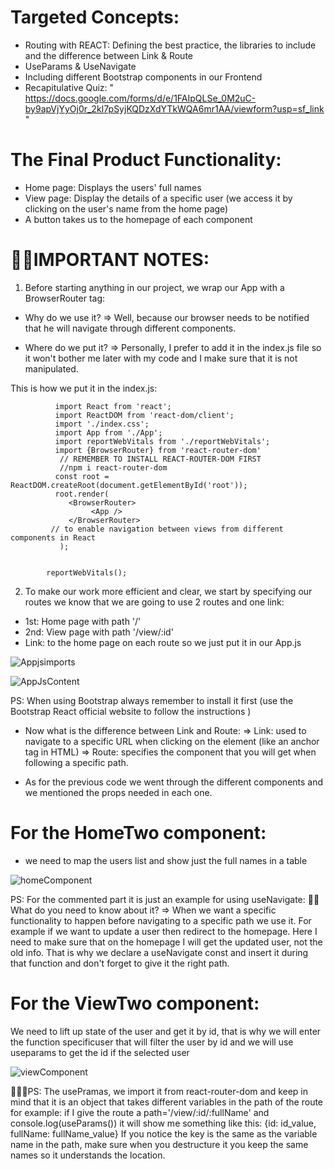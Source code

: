 # Targeted Concepts:
  - Routing with REACT: Defining the best practice, the libraries to include and the difference between Link & Route
  - UseParams & UseNavigate
  - Including different Bootstrap components in our Frontend
  - Recapitulative Quiz: " https://docs.google.com/forms/d/e/1FAIpQLSe_0M2uC-by9apVjYyOj0r_2kI7pSyjKQDzXdYTkWQA6mr1AA/viewform?usp=sf_link "

# The Final Product Functionality:
  - Home page: Displays the users' full names
  - View page: Display the details of a specific user (we access it by clicking on the user's name from the home page)
  - A button takes us to the homepage of each component

    
# 📌📌IMPORTANT NOTES:
 1. Before starting anything in our project, we wrap our App with a BrowserRouter tag:
    
+ Why do we use it? => Well, because our browser needs to be notified that he will navigate through different components.
    
+ Where do we put it? => Personally, I prefer to add it in the index.js file so it won't bother me later with my code and I make sure that it is not manipulated.
         
This is how we put it in the index.js:

  ````
            import React from 'react';
            import ReactDOM from 'react-dom/client';
            import './index.css';
            import App from './App';
            import reportWebVitals from './reportWebVitals';
            import {BrowserRouter} from 'react-router-dom'
             // REMEMBER TO INSTALL REACT-ROUTER-DOM FIRST
             //npm i react-router-dom
            const root = ReactDOM.createRoot(document.getElementById('root'));
            root.render(
               <BrowserRouter>
                    <App />
               </BrowserRouter>
           // to enable navigation between views from different components in React
             );


          reportWebVitals();

````
2. To make our work more efficient and clear, we start by specifying our routes we know that we are going to use 2 routes and one link:
- 1st: Home page with path '/'
- 2nd: View page with path '/view/:id'
- Link: to the home page on each route so we just put it in our App.js

![Appjsimports](https://github.com/kouba2017/MERN_TA/assets/47293441/487dc0ae-7ebc-45f0-a557-ac3e49fbc553)

![AppJsContent](https://github.com/kouba2017/MERN_TA/assets/47293441/dbbfa78b-ae2e-4be4-9de0-4756d0cdf86c)

   PS: When using Bootstrap always remember to install it first (use the Bootstrap React official website to follow the instructions )
   
* Now what is the difference between Link and Route:
=> Link: used to navigate to a specific URL when clicking on the element (like an anchor tag in HTML)
=> Route: specifies the component that you will get when following a specific path.
- As for the previous code we went through the different components and we mentioned the props needed in each one.

  
 # For the HomeTwo component:
- we need to map the users list and show just the full names in a table
  
![homeComponent](https://github.com/kouba2017/MERN_TA/assets/47293441/7d9bee0f-4b1e-42e8-b190-92f22442aa5a)

PS: For the commented part it is just an example for using useNavigate:
📌📌What do you need to know about it? => When we want a specific functionality to happen before navigating to a specific path we use it. For example if we want to update a user then redirect to the homepage.
Here I need to make sure that on the homepage I will get the updated user, not the old info. That is why we declare a useNavigate const and insert it during that function and don't forget to give it the right path.

# For the ViewTwo component:

We need to lift up state of the user and get it by id, that is why we will enter the function specificuser that will filter the user by id and we will use useparams to get the id if the selected user

![viewComponent](https://github.com/kouba2017/MERN_TA/assets/47293441/e0aa0fbb-5695-4ec4-ad99-af5a67f3b6bf)

📌📌📌PS: The usePramas, we import it from react-router-dom and keep in mind that it is an object that takes different variables in the path of the route
for example: if I give the route a path='/view/:id/:fullName' and console.log(useParams())
 it will show me something like this: {id: id_value, fullName: fullName_value}
 If you notice the key is the same as the variable name in the path, make sure when you destructure it you keep the same names so it understands the location.
 



          
        
